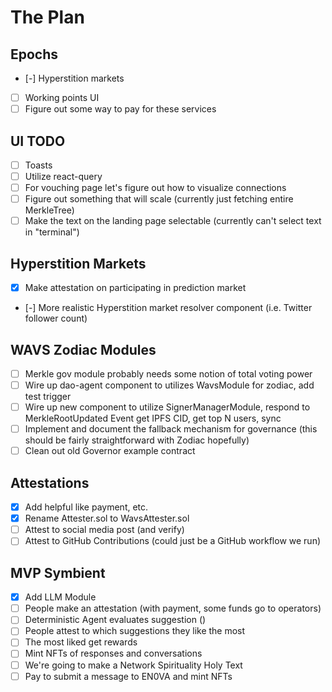 # The Plan

## Epochs
- [-] Hyperstition markets
- [ ] Working points UI
- [ ] Figure out some way to pay for these services

## UI TODO
- [ ] Toasts
- [ ] Utilize react-query
- [ ] For vouching page let's figure out how to visualize connections
- [ ] Figure out something that will scale (currently just fetching entire MerkleTree)
- [ ] Make the text on the landing page selectable (currently can't select text in "terminal")

## Hyperstition Markets
- [x] Make attestation on participating in prediction market
- [-] More realistic Hyperstition market resolver component (i.e. Twitter follower count)

## WAVS Zodiac Modules
- [ ] Merkle gov module probably needs some notion of total voting power
- [ ] Wire up dao-agent component to utilizes WavsModule for zodiac, add test trigger
- [ ] Wire up new component to utilize SignerManagerModule, respond to MerkleRootUpdated Event get IPFS CID, get top N users, sync
- [ ] Implement and document the fallback mechanism for governance (this should be fairly straightforward with Zodiac hopefully)
- [ ] Clean out old Governor example contract

## Attestations
- [x] Add helpful like payment, etc.
- [x] Rename Attester.sol to WavsAttester.sol
- [ ] Attest to social media post (and verify)
- [ ] Attest to GitHub Contributions (could just be a GitHub workflow we run)

## MVP Symbient
- [x] Add LLM Module
- [ ] People make an attestation (with payment, some funds go to operators)
- [ ] Deterministic Agent evaluates suggestion ()
- [ ] People attest to which suggestions they like the most
- [ ] The most liked get rewards
- [ ] Mint NFTs of responses and conversations
- [ ] We're going to make a Network Spirituality Holy Text
- [ ] Pay to submit a message to EN0VA and mint NFTs
